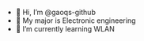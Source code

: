 - 👋 Hi, I’m @gaoqs-github
- 👀 My major is Electronic engineering
- 🌱 I’m currently learning WLAN

<!---
gaoqs-github/gaoqs-github is a ✨ special ✨ repository because its `README.md` (this file) appears on your GitHub profile.
You can click the Preview link to take a look at your changes.
--->
